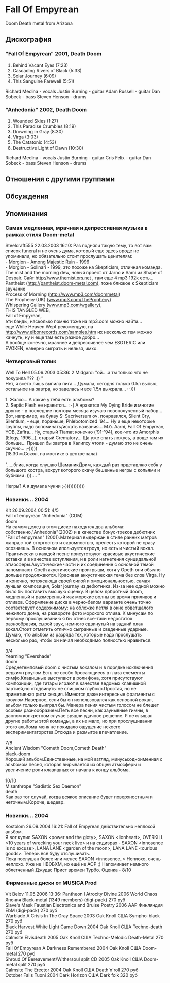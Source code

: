 # Fall Of Empyrean

Doom Death metal from Arizona

## Дискография

### "Fall Of Empyrean" 2001, Death Doom

1. Behind Vacant Eyes (7:23)
2. Cascading Rivers of Black (5:33)
3. Solar Journey (6:09)
4. This Sanguine Farewell (5:51)



Richard Medina  - vocals
Justin Burning  - guitar
Adam Russell  - guitar
Dan Sobeck  - bass
Steven Henson - drums

### "Anhedonia" 2002, Death Doom

1. Wounded Skies (1:27)
2. This Paradise Crumbles (8:19)
3. Drowning in Gray (8:30)
4. Virga (3:03)
5. The Catatonic (4:53)
6. Destructive Light of Dawn (10:30)



Richard Medina  - vocals
Justin Burning  - guitar
Cris Felix  - guitar
Dan Sobeck  - bass
Steven Henson - drums


## Отношения с другими группами


## Обсуждения


## Упоминания

### Самая медленная, мрачная и депрессивная музыка в рамках стиля Doom-metal

Steelcraft555 22.03.2003 16:10:
 Раз подняли такую тему, то вот вам список funeral и не очень дума, который еще здесь вроде не упоминали, но обязательно стоит прослушать ценителям:<BR>- Morgion - Among Majestic Ruin - 1996<BR>- Morgion - Solinari - 1999, это похоже на Skepticism, отличная команда.<BR> The mist and the morning dew, новый проект от Jarno и Sami из Shape of Despair. Сайт  <A HREF="http://www.themist.xrs.net" target="_blank">http://www.themist.xrs.net</A> , там еще 4 mp3 192k есть...<BR> Pantheist (<A HREF="http://pantheist.doom-metal.com)," target="_blank">http://pantheist.doom-metal.com),</A> тоже близкое к Skepticism звучание <BR> Process of Morning (<A HREF="http://www.mp3.com/doommetal)" target="_blank">http://www.mp3.com/doommetal)</A><BR>The Prophecy (UK) (www.mp3.com/TheProphecy)<BR> Whispering Gallery (www.mp3.com/wgallery),<BR> THIS TANGLED WEB,<BR> Fall of Empyrean,<BR> эти банды, насколько помню тоже на mp3.com можно найти...<BR> еще While Heaven Wept рекомендую, на <A HREF="http://www.eibonrecords.com/samples.htm" target="_blank">http://www.eibonrecords.com/samples.htm</A> их несколько тем можно качнуть, ну и еще там есть разное добро...<BR> А вообще конечно, мрачнее и депрессивнее чем ESOTERIC или EVOKEN, наверно сыграть и нельзя, имхо.

### Четверговый топик

Well To Hell 05.06.2003 05:36:
2 Midgard: "ой....а ты только что не покурила ??? :)) "<BR>Нет, я всего лишь выпила пига... Думала, сегодня только 0.5л выпью, остальное на завтра, но завелась и все 1.5л выжрала... :-)))<BR><BR>1. Жалко... А какие у тебя есть альбомы?<BR>2. Septic Flesh не нравится... :-( А нравятся My Dying Bride и многие другие - в последние полтора месяца изучаю новополученный набор... Вот, например, на букву S: Sacriversum оч. понравился, Silent Cry, Silentium, - еще, пораньше, Phlebotomized '94... Ну и еще некоторые группы, надо вспоминать/искать названия... М.б. Aarni, Fall Of Empyrean, YOB, Zafira... Ну, старый Tiamat конечно ('91-'94), кое-что из Amorphis (Elegy, 1996...), старый Crematory... Ща уже спать ложусь, а воще там их больше... Пришел бы завтра в Калипсу чтоли - думаю это не очень скучно... ;-)))))<BR>(18.30 м.Сокол, на мостике в центре зала)<BR><BR>".....блиа, когда слушаю ШаманикДрим, каждый раз прдставляю себя у большого костра, вокруг которого скачу бешенные негры с копьями и бубнами :))).... "<BR><BR>Негры? А я думала чукчи ;-))))))))))))<BR>

### Новинки... 2004

Kit 26.09.2004 00:51:
4/5<BR>Fall of empyrean "Anhedonia" (CDM)<BR>doom<BR>На самом деле,на этом диске находятся два альбома: собственно,"Anhedonia"(2002) и в качестве бонус-треков дебютник "Fall of empyrean" (2001).Материал выдержан в стиле ранних мэтров жанра,с той сторгостью и скромностью, прелесть которой не сразу осознаешь. В основном ипользуется гроул, но есть и чистый вокал. Практически в каждой песне присутствуют красивые акустические вставки и в качестве вступления, и в роли нагнетения суицидальной атмосферы.Акустические части и их соединение с основной темой напоминают Opeth акустические проигрыши, хотя у Opeth они обычно дольше продолжаются. Красивая аккустическая тема без слов Virga. Ну и конечно, потрясающа своей силой и эмоциональностью, самая лучшая композиция, Solar journay из дебютника. Из-за нее одной можно было бы поставить высшую оценку. В целом добротный doom, медленный и размеренный как морские волны во время приливов и отливов. Оформление диска в черно-белом варианте очень точно соответсвует содержимому: на обложке петля в окне обветшалого нежилого дома, на развороте фото морского отлива. К минусам по первому прослушиванию я бы отнес все-таки недостаток разнообразия, сырой звук, немного сдвинутый на задний план вокал.Стоит отметить отлично сыгранные и сведенные ударные. Думаю, что альбом из разряда тех, которые надо прослушать несколько раз, чтобы он начал необходимо полностью нравиться.<BR><BR>3/4<BR>Yearning "Evershade"<BR>doom<BR>Среднетемповый doom с чистым вокалом и в порядке исключения редким гроулом.Есть не особо бросающиеся в глаза елементы симфо.Клавишные выступают в  роли фона, хотя присутствуют композиции, где гитары играют в качестве ведомых клавишной партией,но отодвинуты не слишком глубоко.Простая, но не приметивная ритм секция. Имеются даже интересные фрагменты с гроулом.Наверное, если бы он использовался как основной вокал, альбом только выиграл бы. Манера пения чистым голосом не блещет особым разнообразием.Петь все песни, как заунывные гимны, в  данном конкретном случае врядли удачное решение. Я не слышал другие работы этой команды, а их не мало, но при прослушивании этого альбома меня не покидало ощущение некоего экспериментаторства.Отсюда и размытое впечатление.<BR><BR>7/8<BR>Ancient Wisdom "Cometh Doom,Cometh Death"<BR>black-doom<BR>Хороший альбом.Единственные, на мой взгляд, минусы:одноименная с альбомом песня, которая вырывается из общей атмосферы и увеличение роли клавишных от начала к концу альбома.<BR><BR>10/10<BR>Misanthrope "Sadistic Sex Daemon"<BR>death<BR>Как раз тот случай, когда всякое описание будет поверхностным и неточным.Короче, шедевр.<BR>

### Новинки... 2004

Kostolom 26.09.2004 16:21:
Fall of Empyrean действительно неплохой альбом.<BR>Я вот купил SAXON &lt;power and the gloty&gt;, SAXON &lt;lionheart&gt;, OVERKILL &lt;10 years of wrecking your neck live&gt; и на сидиэрах - SAXON &lt;innosence is no excuse&gt;, LANA LANE &lt;garden of the moon&gt;, LANA LANE &lt;curious goods&gt;. Теперь всё буду отслушивать.<BR>Пока послушан более или менее SAXON &lt;innosence..&gt; Неплохо, очень неплохо. Уже не НВОБХМ, но ещё не АОР ;) Напоминает немного облегченный Джудас Прист времен Турбо. Оценка - 8/10

### Фирменные диски от MUSICA Prod

Vit Belov 11.05.2006 13:36:
Pantheon I	Atrocity Divine	2006	World Chaos	Япония	Black-metal (1349 members) (digi-pack)	270 руб<BR>Slave's Mask	Faustian Electronics and Bruise Poetry	2006	AAP	Финляндия	EbM (digi-pack)	270 руб<BR>Warblade	A Crisis In The Gray Space	2003	Oak Knoll	США	Sympho-black	270 руб<BR>Black Harvest	White Light Came Down	2004	Oak Knoll	США	Techno-death	270 руб<BR>Calmsite	Elvisdeath	2005	Oak Knoll	США	Techno-Melodic Death-Metal	270 руб<BR>Fall Of Empyrean	A Darkness Remembered	2004	Oak Knoll	США	Doom-metal	270 руб<BR>Shroud Of Bereavement/Withersoul	split CD	2005	Oak Knoll	США	Doom-metal split	270 руб<BR>Calmsite	The Erector	2004	Oak Knoll	США	Death'n'roll	270 руб<BR>October Falls	Tuoni	2004	Dark Horizon	США	Dark folk	320 руб<BR>

